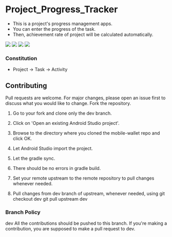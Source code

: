 # Project_Progress_Tracker

- This is a project's progress management apps.
- You can enter the progress of the task.
- Then, achievement rate of project will be calculated automatically.

<p>
  <img src="https://lh3.googleusercontent.com/-vpApurf1Sic/X3gkEzP4_9I/AAAAAAAAAuo/B1TI6EeEkxIlAiMS-fPj7Uhn6W93WcJ6ACLcBGAsYHQ/WhatsApp%2BImage%2B2020-10-03%2Bat%2B12.40.13%2BPM%2B%25283%2529.jpeg" />
  <img src="https://lh3.googleusercontent.com/-7iCwFiFNw8w/X3glDxNic4I/AAAAAAAAAvI/l0wFyLBWn_EfsNjCTyWYt5VarHEHfQpVgCLcBGAsYHQ/WhatsApp%2BImage%2B2020-10-03%2Bat%2B12.44.24%2BPM.jpeg"/> 
  <img src="https://lh3.googleusercontent.com/-JH7FLr4W-wI/X3gkHpGDJjI/AAAAAAAAAu0/zq1VfZGEcnwhAcDZ3sAsZ5I7O9k61ayDQCLcBGAsYHQ/WhatsApp%2BImage%2B2020-10-03%2Bat%2B12.40.13%2BPM.jpeg"/>
  <img src="https://lh3.googleusercontent.com/-4shNOA4i_5E/X3gkG755U1I/AAAAAAAAAuw/HcxMjfmfGfI6jjC-2nHEXJNxcpAIYAZPQCLcBGAsYHQ/WhatsApp%2BImage%2B2020-10-03%2Bat%2B12.40.13%2BPM%2B%25281%2529.jpeg" />
</p>

### Constitution
- Project -> Task -> Activity


## Contributing
Pull requests are welcome. For major changes, please open an issue first to discuss what you would like to change.
Fork the repository.

1. Go to your fork and clone only the dev branch.

2. Click on 'Open an existing Android Studio project'.

3. Browse to the directory where you cloned the mobile-wallet repo and click OK.

4. Let Android Studio import the project.

5. Let the gradle sync.

6. There should be no errors in gradle build.

7. Set your remote upstream to the remote repository to pull changes whenever needed.

8. Pull changes from dev branch of upstream, whenever needed, using git checkout dev git pull upstream dev


### Branch Policy

dev All the contributions should be pushed to this branch. If you're making a contribution, you are supposed to make a pull request to dev.
